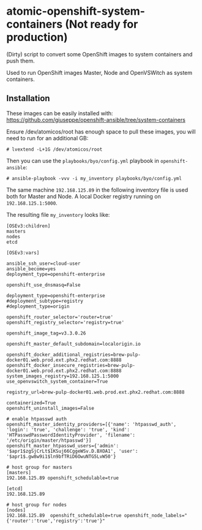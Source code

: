 # atomic-openshift-system-containers (Not ready for production)

(Dirty) script to convert some OpenShift images to system containers and push them.

Used to run OpenShift images Master, Node and OpenVSWitch as system containers.

## Installation

These images can be easily installed with: https://github.com/giuseppe/openshift-ansible/tree/system-containers

Ensure /dev/atomicos/root has enough space to pull these images, you will need to run for an additional GB:
```
# lvextend -L+1G /dev/atomicos/root
```

Then you can use the `playbooks/byo/config.yml` playbook in `openshift-ansible`:

```
# ansible-playbook -vvv -i my_inventory playbooks/byo/config.yml
```

The same machine `192.168.125.89` in the following inventory file is
used both for Master and Node.  A local Docker registry running on
`192.168.125.1:5000`.

The resulting file `my_inventory` looks like:

```
[OSEv3:children]
masters
nodes
etcd

[OSEv3:vars]

ansible_ssh_user=cloud-user
ansible_become=yes
deployment_type=openshift-enterprise

openshift_use_dnsmasq=False

deployment_type=openshift-enterprise
#deployment_subtype=registry
#deployment_type=origin

openshift_router_selector='router=true'
openshift_registry_selector='registry=true'

openshift_image_tag=v3.3.0.26

openshift_master_default_subdomain=localorigin.io

openshift_docker_additional_registries=brew-pulp-docker01.web.prod.ext.phx2.redhat.com:8888
openshift_docker_insecure_registries=brew-pulp-docker01.web.prod.ext.phx2.redhat.com:8888
system_images_registry=192.168.125.1:5000
use_openvswitch_system_container=True

registry_url=brew-pulp-docker01.web.prod.ext.phx2.redhat.com:8888

containerized=True
openshift_uninstall_images=False

# enable htpasswd auth
openshift_master_identity_providers=[{'name': 'htpasswd_auth', 'login': 'true', 'challenge': 'true', 'kind': 'HTPasswdPasswordIdentityProvider', 'filename': '/etc/origin/master/htpasswd'}]
openshift_master_htpasswd_users={'admin': '$apr1$zgSjCrLt$1KSuj66CggeWSv.D.BXOA1', 'user': '$apr1$.gw8w9i1$ln9bfTRiD6OwuNTG5LvW50'}

# host group for masters
[masters]
192.168.125.89 openshift_schedulable=true

[etcd]
192.168.125.89

# host group for nodes
[nodes]
192.168.125.89  openshift_schedulable=true openshift_node_labels="{'router':'true','registry':'true'}"
```

